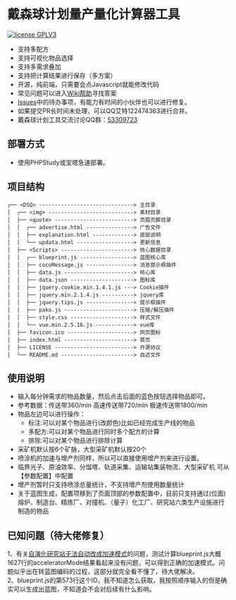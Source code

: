 # 戴森球计划量产量化计算器工具
<a href="https://www.gnu.org/licenses/gpl-3.0.html"><img src="https://img.shields.io/badge/license-GPLV3-blue" alt="license GPLV3"></a>
- 支持多配方
- 支持可视化物品选择
- 支持多需求叠加
- 支持把计算结果进行保存（多方案）
- 开源，纯前端，只需要会点Javascript就能修改代码
- 常见问题可以进入<a href="https://github.com/122474363/DSQ/wiki">Wiki帮助</a>寻找答案
- <a href="https://github.com/122474363/DSQ/issues">Issues</a>中的待办事项，有能力有时间的小伙伴也可以进行修复。
- 如果提交PR长时间未处理，可以QQ艾特122474363进行合并。
- 戴森球计划工具交流讨论QQ群：<a href="http://qm.qq.com/cgi-bin/qm/qr?_wv=1027&k=UzzPv3ic7Fk9EDCyHo_4gkWQLR3WEA9Y&authKey=ysjOY0JQOSpT2ZCLkttSzI73sXyzu%2FXEqJXMmY2O645LpO6GOD5lRBrjdalqpO5k&noverify=0&group_code=53309723" target="_blank">53309723</a>

## 部署方式

- 使用PHPStudy或宝塔急速部署。

## 项目结构

```
┌── <DSQ> ------------------------------> 主目录
│  ┌── <img> ---------------------------> 素材目录
│  ├── <quote> -------------------------> 页眉页脚目录
│  │  ┌── advertise.html ---------------> 广告文件
│  │  ├── explanation.html -------------> 底部说明
│  │  └── updata.html ------------------> 更新信息
│  ├── <Scripts> -----------------------> 核心数据目录
│  │  ┌── blueprint.js -----------------> 蓝图核心库
│  │  ├── cocoMessage.js ---------------> 消息提示框插件
│  │  ├── data.js ----------------------> 核心库
│  │  ├── data.json --------------------> 图标库
│  │  ├── jquery.cookie.min.1.4.1.js ---> Cookie插件
│  │  ├── jquery.min.2.1.4.js ----------> jquery库
│  │  ├── jquery.tips.js ---------------> 提示框插件
│  │  ├── pako.js ----------------------> 压缩/解压插件
│  │  ├── style.css --------------------> 样式文件
│  │  └── vue.min.2.5.16.js ------------> vue库
│  ├── favicon.ico ---------------------> 网页图标
│  ├── index.html ----------------------> 首页
│  ├── LICENSE -------------------------> 开源协议
│  └── README.md -----------------------> 自述文件
```

## 使用说明

- 输入每分钟需求的物品数量，然后点击后面的蓝色按钮选择物品即可。
- 参考数据：传送带360/min 高速传送带720/min 极速传送带1800/min
- 物品左边可以进行操作：
  - 标注:可以对某个物品进行(改颜色)比如已经完成生产线的物品
  - 多配方:可以对某个物品进行同时多个配方的计算
  - 排除:可以对某个物品进行排除计算
- 采矿机默认按6个矿脉，大型采矿机默认按20个
- 喷涂机的加速与增产剂同样，所以可以直接使用增产剂来进行设置。
- 临界光子、原油效率、分馏塔、轨道采集、运输站集装物流、大型采矿机 可从【参数配置】中配置
- 增产剂暂时只支持喷涂总量统计，不支持增产剂使用数量统计
- 关于蓝图生成，配置项移到了页面顶部的参数配置中，目前只支持通过(位面)熔炉、制造台、精炼厂、对撞机、（量子）化工厂、研究站六类生产设施进行制造的物品

## 已知问题（待大佬修复）
1、有关<a href="https://github.com/122474363/DSQ/issues/22#issue-2100648192">自演化研究站无法自动改成加速模式</a>的问题，测试计算blueprint.js大概1627行的acceleratorMode结果看起来没有问题，可以得到正确的加速模式。问题似乎出在转蓝图编码的过程，这部分就完全看不懂了，待大佬解决。<br>
2、blueprint.js的第573行这个ID，我不知道怎么获取，我按照顺序输入的但是确实可以生成出蓝图，不知道会不会对后续有什么影响。
